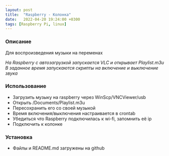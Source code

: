 ```yaml
---
layout: post
title:  "Raspberry - Колонка"
date:   2022-04-20 19:24:00 +0300
tags: [Raspberry Pi, linux]
---
```

### Описание

Для воспроизведения музыки на переменах
  
*На Raspberry с автозагрузкой запускается VLC и открывает Playlist.m3u*   
*В заданное время запускаются скрипты на включение и выключение звука*

### Использование

- Загрузить музыку на raspberry через WinScp/VNCViewer/usb
- Открыть /Documents/Playlist.m3u
- Пересохранить его со своей музыкой
- Время включения/выключения настраивается в crontab
- Убедиться что Raspberry подключилась к wi-fi, запомнить её ip
- Подключить к колонке

### Установка
- Файлы и README.md загружены на github

[jekyll-docs]: https://jekyllrb.com/docs/home
[jekyll-gh]:   https://github.com/jekyll/jekyll
[jekyll-talk]: https://talk.jekyllrb.com/
